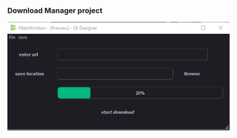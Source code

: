 ### Download Manager project


<p align = 'center', height = "200px" , width = "400px"> 

<img src = "./images/design.PNG ">

</p>
